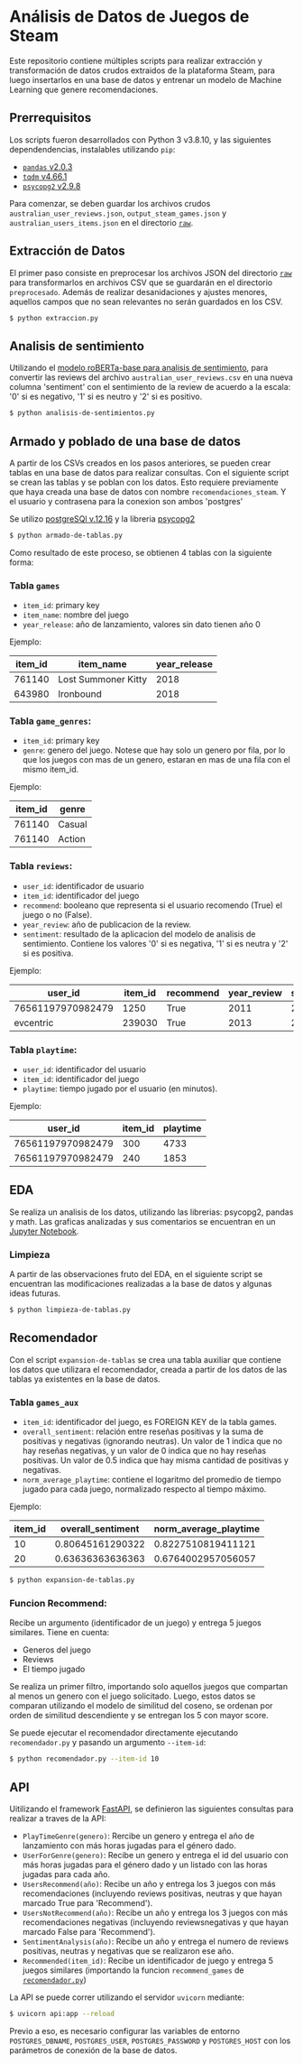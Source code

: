 # Análisis de Datos de Juegos de Steam

Este repositorio contiene múltiples scripts para realizar extracción y transformación de datos crudos extraidos de la plataforma Steam, para luego insertarlos en una base de datos y entrenar un modelo de Machine Learning que genere recomendaciones.

## Prerrequisitos

Los scripts fueron desarrollados con Python 3 v3.8.10, y las siguientes dependendencias, instalables utilizando `pip`:

- [`pandas` v2.0.3](https://pandas.pydata.org/)
- [`tqdm` v4.66.1](https://github.com/tqdm/tqdm)
- [`psycopg2` v2.9.8](https://www.psycopg.org/)

Para comenzar, se deben guardar los archivos crudos `australian_user_reviews.json`, `output_steam_games.json` y `australian_users_items.json` en el directorio [`raw`](./raw).

## Extracción de Datos

El primer paso consiste en preprocesar los archivos JSON del directorio [`raw`](./raw) para transformarlos en archivos CSV que se guardarán en el directorio `preprocesado`. Además de realizar desanidaciones y ajustes menores, aquellos campos que no sean relevantes no serán guardados en los CSV.

```bash
$ python extraccion.py
```

## Analisis de sentimiento

Utilizando el [modelo roBERTa-base para analisis de sentimiento](https://huggingface.co/cardiffnlp/twitter-roberta-base-sentiment), para convertir las reviews del archivo `australian_user_reviews.csv` en  una nueva columna 'sentiment' con el sentimiento de la review de acuerdo a la escala: '0' si es negativo, '1' si es neutro y '2' si es positivo.

```bash
$ python analisis-de-sentimientos.py
```

## Armado y poblado de una base de datos

A partir de los CSVs creados en los pasos anteriores, se pueden crear tablas en una base de datos para realizar consultas.
Con el siguiente script se crean las tablas y se poblan con los datos.
Esto requiere previamente que haya creada una base de datos con nombre `recomendaciones_steam`. Y el usuario y contrasena para la conexion son ambos 'postgres'

Se utilizo [postgreSQl v.12.16](https://www.postgresql.org/) y la libreria [psycopg2](https://pypi.org/project/psycopg2/)

```bash
$ python armado-de-tablas.py
```

Como resultado de este proceso, se obtienen 4 tablas con la siguiente forma:
### Tabla `games`

- `item_id`: primary key
- `item_name`: nombre del juego
- `year_release`: año de lanzamiento, valores sin dato tienen año 0

 Ejemplo:

| item_id | item_name            | year_release|
|  -----  |  ------------------  |  ---------  |
| 761140  | Lost Summoner Kitty  | 2018        |
| 643980  | Ironbound            | 2018        |

### Tabla `game_genres`:

- `item_id`: primary key
- `genre`: genero del juego. Notese que hay solo un genero por fila, por lo que los juegos con mas de un genero, estaran en mas de una fila con el mismo item_id.

Ejemplo:

| item_id | genre  |
|  -----  |  ----  |
| 761140  | Casual |
| 761140  | Action |

### Tabla `reviews`:

- `user_id`: identificador de usuario
- `item_id`: identificador del juego
- `recommend`: booleano que representa si el usuario recomendo (True) el juego o no (False).
- `year_review`: año de publicacion de la review.
- `sentiment`: resultado de la aplicacion del modelo de analisis de sentimiento. Contiene los valores '0' si es negativa, '1' si es neutra y '2' si es positiva.

Ejemplo:

| user_id         | item_id | recommend  | year_review | sentiment|
| ----------------|  -----  |  --------- | ----------- | -------- |
|76561197970982479| 1250    | True       | 2011        |  2       |
| evcentric       | 239030  | True       | 2013        |  2       |


### Tabla `playtime`:

- `user_id`: identificador del usuario
- `item_id`: identificador del juego
- `playtime`: tiempo jugado por el usuario (en minutos).

Ejemplo:

| user_id           | item_id | playtime |
| ----------------- | ------- | -------- |
| 76561197970982479 | 300     | 4733     |
| 76561197970982479 | 240     | 1853     |



## EDA
Se realiza un analisis de los datos, utilizando las librerias: psycopg2, pandas y math.
Las graficas analizadas y sus comentarios se encuentran en un [Jupyter Notebook](pruebas-eda.ipynb).

### Limpieza

A partir de las observaciones fruto del EDA, en el siguiente script se encuentran las modificaciones realizadas a la base de datos y algunas ideas futuras.

```bash
$ python limpieza-de-tablas.py
```

## Recomendador

Con el script `expansion-de-tablas` se crea una tabla auxiliar que contiene los datos que utilizara el recomendador, creada a partir de los datos de las tablas ya existentes en la base de datos.

### Tabla `games_aux`

- `item_id`: identificador del juego, es FOREIGN KEY de la tabla games.
- `overall_sentiment`: relación entre reseñas positivas y la suma de positivas y negativas (ignorando neutras). Un valor de 1 indica que no hay reseñas negativas, y un valor de 0 indica que no hay reseñas positivas. Un valor de 0.5 indica que hay misma cantidad de positivas y negativas.
- `norm_average_playtime`: contiene el logaritmo del promedio de tiempo jugado para cada juego, normalizado respecto al tiempo máximo.

Ejemplo:

| item_id | overall_sentiment | norm_average_playtime|
|  -----  |  ---------------- | -------------------- |
| 10      | 0.80645161290322  | 0.8227510819411121   |
| 20      | 0.63636363636363  | 0.6764002957056057   |

```bash
$ python expansion-de-tablas.py
```

### Funcion Recommend:
Recibe un argumento (identificador de un juego) y entrega 5 juegos similares.
Tiene en cuenta:
- Generos del juego
- Reviews
- El tiempo jugado

Se realiza un primer filtro, importando solo aquellos juegos que compartan al menos un genero con el juego solicitado.
Luego, estos datos se comparan utilizando el modelo de similitud del coseno, se ordenan por orden de similitud descendiente y se entregan los 5 con mayor score.

Se puede ejecutar el recomendador directamente ejecutando `recomendador.py` y pasando un argumento `--item-id`:

```bash
$ python recomendador.py --item-id 10
```

## API
Uitilizando el framework [FastAPI](https://fastapi.tiangolo.com/), se definieron las siguientes consultas para realizar a traves de la API:
- `PlayTimeGenre(genero)`: Rercibe un genero y entrega el año de lanzamiento con más horas jugadas para el género dado.
- `UserForGenre(genero)`: Recibe un genero y entrega el id del usuario con más horas jugadas para el género dado y un listado con las horas jugadas para cada año.
- `UsersRecommend(año)`: Recibe un año y entrega los 3 juegos con más recomendaciones (incluyendo reviews positivas, neutras y que hayan marcado True para 'Recommend').
- `UsersNotRecommend(año)`: Recibe un año y entrega los 3 juegos con más recomendaciones negativas (incluyendo reviewsnegativas y que hayan marcado False para 'Recommend').
- `SentimentAnalysis(año)`: Recibe un año y entrega el numero de reviews positivas, neutras y negativas que se realizaron ese año.
- `Recommended(item_id)`: Recibe un identificador de juego y entrega 5 juegos similares (importando la funcion `recommend_games` de [`recomendador.py`](recomendador.py))

La API se puede correr utilizando el servidor `uvicorn` mediante:
```bash
$ uvicorn api:app --reload
```

Previo a eso, es necesario configurar las variables de entorno `POSTGRES_DBNAME`, `POSTGRES_USER`, `POSTGRES_PASSWORD` y `POSTGRES_HOST` con los parámetros de conexión de la base de datos.